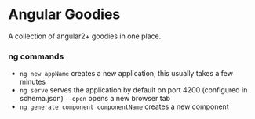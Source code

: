 # Angular Goodies
A collection of angular2+ goodies in one place.

### ng commands
- `ng new appName` creates a new application, this usually takes a few minutes
- `ng serve` serves the application by default on port 4200 (configured in schema.json) `--open` opens a new browser tab
- `ng generate component componentName` creates a new component